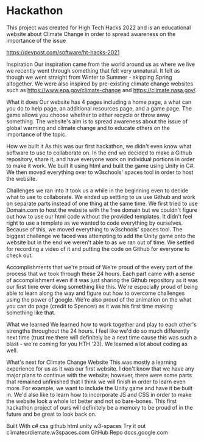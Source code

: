 # Hackathon
This project was created for High Tech Hacks 2022 and is an educational website about Climate Change in order to spread awareness on the importance of the issue

https://devpost.com/software/ht-hacks-2021

Inspiration
Our inspiration came from the world around us as where we live we recently went through something that felt very unnatural. It felt as though we went straight from Winter to Summer - skipping Spring altogether. We were also inspired by pre-existing climate change websites such as https://www.epa.gov/climate-change and https://climate.nasa.gov/.

What it does
Our website has 4 pages including a home page, a what can you do to help page, an additional resources page, and a game page. The game allows you choose whether to either recycle or throw away something. The website's aim is to spread awareness about the issue of global warming and climate change and to educate others on the importance of the topic.

How we built it
As this was our first hackathon, we didn't even know what software to use to collaborate on. In the end we decided to make a Github repository, share it, and have everyone work on individual portions in order to make it work. We built it using html and built the game using Unity in C#. We then moved everything over to w3schools' spaces tool in order to host the website.

Challenges we ran into
It took us a while in the beginning even to decide what to use to collaborate. We ended up settling to us use Github and work on separate parts instead of one thing at the same time. We first tried to use Domain.com to host the website with the free domain but we couldn't figure out how to use our html code without the provided templates. It didn't feel right to use a template as we wanted to code everything by ourselves. Because of this, we moved everything to w3schools' spaces tool. The biggest challenge we faced was attempting to add the Unity game onto the website but in the end we weren't able to as we ran out of time. We settled for recording a video of it and putting the code on Github for everyone to check out.

Accomplishments that we're proud of
We're proud of the every part of the process that we took through these 24 hours. Each part came with a sense of accomplishment even if it was just sharing the Github repository as it was our first time ever doing something like this. We're especially proud of being able to learn along the way and figure out how to overcome challenges using the power of google. We're also proud of the animation on the what you can do page (credit to Spencer) as it was his first time making something like that.

What we learned
We learned how to work together and play to each other's strengths throughout the 24 hours. I feel like we'd do so much differently next time (trust me there will definitely be a next time cause this was such a blast - we're coming for you HTH '23). We learned a lot about coding as well.

What's next for Climate Change Website
This was mostly a learning experience for us as it was our first website. I don't know that we have any major plans to continue with the website; however, there were some parts that remained unfinished that I think we will finish in order to learn even more. For example, we want to include the Unity game and have it be built in. We'd also like to learn how to incorporate JS and CSS in order to make the website look a whole lot better and not so bare-bones. This first hackathon project of ours will definitely be a memory to be proud of in the future and be great to look back on.

Built With
c#
css
github
html
unity
w3-spaces
Try it out
 climateordiemate.w3spaces.com
 GitHub Repo
 docs.google.com
